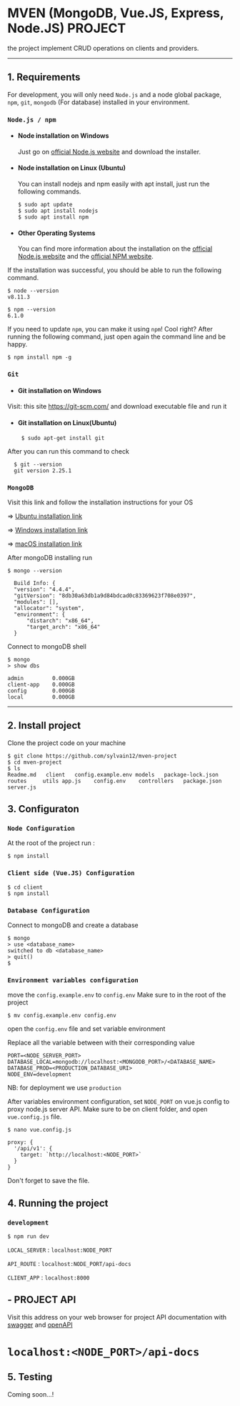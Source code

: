 # MVEN (MongoDB, Vue.JS, Express, Node.JS) PROJECT

the project implement CRUD operations on clients and providers.

---
## 1. Requirements

For development, you will only need `Node.js` and a node global package, `npm`, `git`, `mongodb` (For database) installed in your environment.

### `Node.js / npm`
- #### Node installation on Windows

  Just go on [official Node.js website](https://nodejs.org/) and download the installer.

- #### Node installation on Linux (Ubuntu)

  You can install nodejs and npm easily with apt install, just run the following commands.

      $ sudo apt update
      $ sudo apt install nodejs
      $ sudo apt install npm

- #### Other Operating Systems
  You can find more information about the installation on the [official Node.js website](https://nodejs.org/) and the [official NPM website](https://npmjs.org/).

If the installation was successful, you should be able to run the following command.

    $ node --version
    v8.11.3

    $ npm --version
    6.1.0

If you need to update `npm`, you can make it using `npm`! Cool right? After running the following command, just open again the command line and be happy.

    $ npm install npm -g

### `Git`
- #### Git installation on Windows
Visit: this site https://git-scm.com/ and download executable file and run it

- #### Git installation on Linux(Ubuntu)

       $ sudo apt-get install git

After you can run this command to check

      $ git --version
      git version 2.25.1

### `MongoDB`

Visit this link and follow the installation instructions for your OS

=> [Ubuntu installation link](https://docs.mongodb.com/manual/tutorial/install-mongodb-on-ubuntu/)

=> [Windows installation link](https://docs.mongodb.com/manual/tutorial/install-mongodb-on-windows/)

=> [macOS installation link](https://docs.mongodb.com/manual/tutorial/install-mongodb-on-os-x-tarball/)

After mongoDB installing run

    $ mongo --version

      Build Info: {
      "version": "4.4.4",
      "gitVersion": "8db30a63db1a9d84bdcad0c83369623f708e0397",
      "modules": [],
      "allocator": "system",
      "environment": {
          "distarch": "x86_64",
          "target_arch": "x86_64"
      }

Connect to mongoDB shell

    $ mongo
    > show dbs

    admin         0.000GB
    client-app    0.000GB
    config        0.000GB
    local         0.000GB

---
## 2. Install project


Clone the project code on your machine

    $ git clone https://github.com/sylvain12/mven-project
    $ cd mven-project
    $ ls
    Readme.md   client   config.example.env models   package-lock.json  routes     utils app.js    config.env    controllers   package.json  server.js

## 3. Configuraton
 ### `Node Configuration`
 At the root of the project run :

    $ npm install
 ### `Client side (Vue.JS) Configuration`
    $ cd client
    $ npm install

 ### `Database Configuration`
Connect to mongoDB and create a database

    $ mongo
    > use <database_name>
    switched to db <database_name>
    > quit()
    $ 
    
### `Environment variables configuration`
move the `config.example.env` to `config.env`
Make sure to in the root of the project

    $ mv config.example.env config.env

open the `config.env` file and set variable environment

Replace all the variable between with their corresponding value

    PORT=<NODE_SERVER_PORT>
    DATABASE_LOCAL=mongodb://localhost:<MONGODB_PORT>/<DATABASE_NAME>
    DATABASE_PROD=<PRODUCTION_DATABASE_URI>
    NODE_ENV=development
NB: for deployment we use `production`

After variables environment configuration, set `NODE_PORT` on vue.js config to proxy node.js server API. Make sure to be on client folder, and open `vue.config.js` file.

    $ nano vue.config.js

    proxy: {
      '/api/v1': {
        target: `http://localhost:<NODE_PORT>`
      }
    }
Don't forget to save the file.

## 4. Running the project

### `development`
    $ npm run dev

  `LOCAL_SERVER` : `localhost:NODE_PORT`

  `API_ROUTE` : `localhost:NODE_PORT/api-docs`

  `CLIENT_APP` : `localhost:8000`
  

## - PROJECT API 
Visit this address on your web browser for project API documentation with [swagger](https://swagger.io/) and [openAPI](https://www.openapis.org/)


# `localhost:<NODE_PORT>/api-docs`

<!-- ### `production`
    $ npm run prod -->


## 5. Testing
Coming soon...!